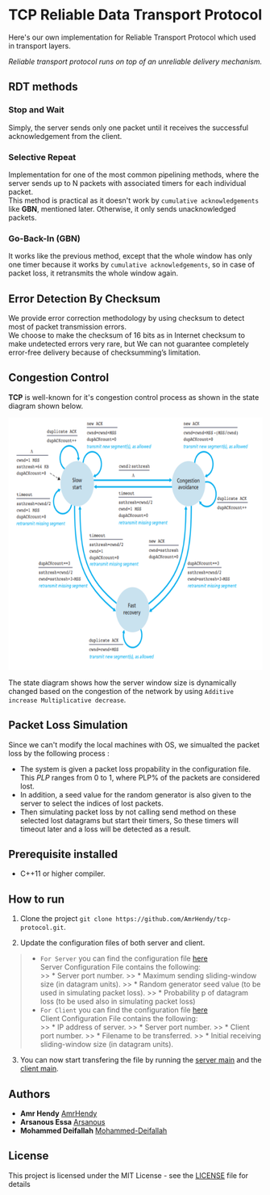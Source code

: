 # TCP Reliable Data Transport Protocol
Here's our own implementation for Reliable Transport Protocol which used in transport layers.

*Reliable transport protocol runs on top of an unreliable delivery mechanism.*

## RDT methods
### Stop and Wait
Simply, the server sends only one packet until it receives the successful acknowledgement from the client.

### Selective Repeat
Implementation for one of the most common pipelining methods, where the server sends up to N packets with associated timers for each individual packet.<br/>
This method is practical as it doesn't work by `cumulative acknowledgements` like **GBN**, mentioned later. Otherwise, it only sends unacknowledged packets.

### Go-Back-In (GBN)
It works like the previous method, except that the whole window has only one timer because it works by `cumulative acknowledgements`, so in case of packet loss, it retransmits the whole window again.

## Error Detection By Checksum
We provide error correction methodology by using checksum to detect most of packet transmission errors.<br/>
We choose to make the checksum of 16 bits as in Internet checksum to make undetected errors very rare, but We can not guarantee
completely error-free delivery because of checksumming’s limitation. 

## Congestion Control
**TCP** is well-known for it's congestion control process as shown in the state diagram shown below.

<p align="center">
  <img width="650" height="500" src="img/img.png">
</p>

The state diagram shows how the server window size is dynamically changed based on the congestion of the network by using `Additive increase Multiplicative decrease`.

## Packet Loss Simulation
Since we can't modify the local machines with OS, we simualted the packet loss by the following process :<br/>
- The system is given a packet loss propability in the configuration file. This *PLP* ranges from 0 to 1, where PLP% of the packets are considered lost. 
- In addition, a seed value for the random generator is also given to the server to select the indices of lost packets.
- Then simulating packet loss by not calling send method on these selected lost datagrams but start their timers, So these timers will timeout later and a loss will be detected as a result.

## Prerequisite installed
- C++11 or higher compiler.

## How to run

1. Clone the project `git clone https://github.com/AmrHendy/tcp-protocol.git`.

2. Update the configuration files of both server and client.
> * `For Server` you can find the configuration file [here](Server/cmake-build-debug/server.txt)<br/>
    Server Configuration File contains the following:<br/>
    >> * Server port number.
    >> * Maximum sending sliding-window size (in datagram units).
    >> * Random generator seed value (to be used in simulating packet loss).
    >> * Probability p of datagram loss (to be used also in simulating packet loss)<br/>
> * `For Client` you can find the configuration file [here](Client/cmake-build-debug/client.txt)<br/>
    Client Configuration File contains the following:<br/>
    >> * IP address of server.
    >> * Server port number.
    >> * Client port number.
    >> * Filename to be transferred.
    >> * Initial receiving sliding-window size (in datagram units).

3. You can now start transfering the file by running the [server main](Server/serverMain.cpp) and the [client main](Client/clientMain.cpp).


## Authors
* **Amr Hendy** [AmrHendy](https://github.com/AmrHendy)
* **Arsanous Essa** [Arsanous](https://github.com/Arsanuos)
* **Mohammed Deifallah** [Mohammed-Deifallah](https://github.com/Mohammed-Deifallah)

## License
This project is licensed under the MIT License - see the [LICENSE](LICENSE) file for details
